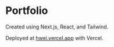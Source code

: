 # Portfolio

Created using Next.js, React, and Tailwind.

Deployed at [hwei.vercel.app](https://hwei.vercel.app) with Vercel.
